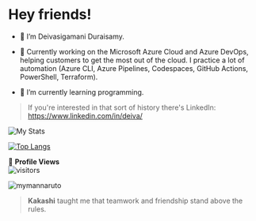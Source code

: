 # Hey friends!

- :ninja: I’m Deivasigamani Duraisamy.

- 🔭 Currently working on the Microsoft Azure Cloud and Azure DevOps, helping customers to get the most out of the cloud. I practice a lot of automation (Azure CLI, Azure Pipelines, Codespaces, GitHub Actions, PowerShell, Terraform).
- 🌱 I’m currently learning programming.

> If you're interested in that sort of history there's LinkedIn: https://www.linkedin.com/in/deiva/

![My Stats](https://github-readme-stats.vercel.app/api?username=lddeiva&show_icons=true)

[![Top Langs](https://github-readme-stats.vercel.app/api/top-langs/?username=lddeiva)](https://github.com/lddeiva/github-readme-stats)

🌱 **Profile Views** <br />
![visitors](https://profile-counter.glitch.me/lddeiva/count.svg?align=center)

![mymannaruto](https://user-images.githubusercontent.com/61077834/144708568-31191df4-c2b3-4256-9734-d52ba1d65731.gif)


> **Kakashi** taught me that teamwork and friendship stand above the rules.
